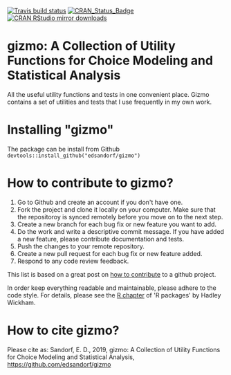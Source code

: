 <!-- badges: start -->
[![Travis build status](https://travis-ci.org/edsandorf/gizmo.svg?branch=master)](https://travis-ci.org/edsandorf/gizmo)
[![CRAN_Status_Badge](http://www.r-pkg.org/badges/version-last-release/gizmo)](https://cran.r-project.org/package=gizmo)
[![CRAN RStudio mirror downloads](http://cranlogs.r-pkg.org/badges/gizmo)](http://www.r-pkg.org/pkg/gizmo)
<!-- badges: end -->

# gizmo: A Collection of Utility Functions for Choice Modeling and Statistical Analysis

All the useful utility functions and tests in one convenient place. Gizmo contains a set of utilities and tests that I use frequently in my own work.

# Installing "gizmo"
The package can be install from Github `devtools::install_github("edsandorf/gizmo")`

# How to contribute to gizmo?
1. Go to Github and create an account if you don't have one.
2. Fork the project and clone it locally on your computer. Make sure that the repositoroy is synced remotely before you move on to the next step.
3. Create a new branch for each bug fix or new feature you want to add.
4. Do the work and write a descriptive commit message. If you have added a new feature, please contribute documentation and tests. 
5. Push the changes to your remote repository.
6. Create a new pull request for each bug fix or new feature added.
7. Respond to any code review feedback.


This list is based on a great post on [how to contribute](https://akrabat.com/the-beginners-guide-to-contributing-to-a-github-project/) to a github project. 

In order keep everything readable and maintainable, please adhere to the code style. For details, please see the [R chapter](http://r-pkgs.had.co.nz/r.html) of 'R packages' by Hadley Wickham.

# How to cite gizmo?
Please cite as: Sandorf, E. D., 2019, gizmo: A Collection of Utility Functions for Choice Modeling and Statistical Analysis, https://github.com/edsandorf/gizmo






